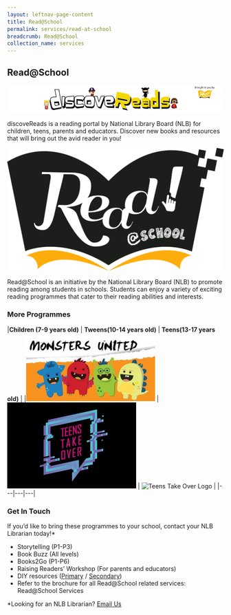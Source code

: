 ```yaml
---
layout: leftnav-page-content
title: Read@School
permalink: services/read-at-school
breadcrumb: Read@School
collection_name: services
---
```

## **Read@School**

![Discovereads Logo](/images/discoveReadsbanner3.png)

discoveReads is a reading portal by National Library Board (NLB) for children, teens, parents and educators. Discover new books and resources that will bring out the avid reader in you!

![Read@school Logo](/images/Read_Singapore_Read@school_pantone_secondary.jpg)

Read@School is an initiative by the National Library Board (NLB) to promote reading among students in schools. Students can enjoy a variety of exciting reading programmes that cater to their reading abilities and interests.

### **More Programmes**

|**Children (7-9 years old)** | **Tweens(10-14 years old)** | **Teens(13-17 years old)** |
|![Monsters United Logo](/images/readatschool/dr-banner-300x158.jpg) | ![Tweenkerama Logo](/images/readatschool/teens-takeover-logo-on-black-300x200.jpg) | ![Teens Take Over Logo](teens-takeover-logo-on-black-300x200.jpg) |
|---|---|---|

### **Get In Touch**

If  you’d like to bring these programmes to your school, contact your NLB Librarian today!*

* Storytelling (P1-P3)
* Book Buzz (All levels)
* Books2Go (P1-P6)
* Raising Readers’ Workshop (For parents and educators)
* DIY resources ([Primary](https://google.com) / [Secondary](https://google.com))
* Refer to the brochure for all Read@School related services: Read@School Services

*Looking for an NLB Librarian? [Email Us](mailto:enquiry@nlb.gov.sg)